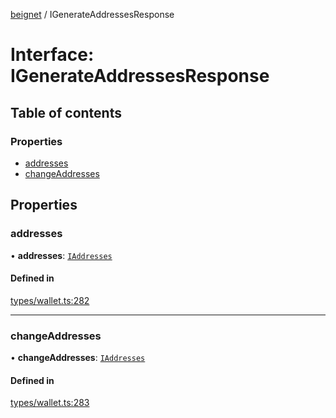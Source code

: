 [beignet](../README.md) / IGenerateAddressesResponse

# Interface: IGenerateAddressesResponse

## Table of contents

### Properties

- [addresses](IGenerateAddressesResponse.md#addresses)
- [changeAddresses](IGenerateAddressesResponse.md#changeaddresses)

## Properties

### addresses

• **addresses**: [`IAddresses`](IAddresses.md)

#### Defined in

[types/wallet.ts:282](https://github.com/synonymdev/beignet/blob/0e5dd24/src/types/wallet.ts#L282)

___

### changeAddresses

• **changeAddresses**: [`IAddresses`](IAddresses.md)

#### Defined in

[types/wallet.ts:283](https://github.com/synonymdev/beignet/blob/0e5dd24/src/types/wallet.ts#L283)
